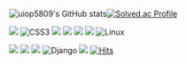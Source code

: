 <!--
**uiop5809/uiop5809** is a ✨ _special_ ✨ repository because its `README.md` (this file) appears on your GitHub profile.

Here are some ideas to get you started

- 🔭 I’m currently working on ...
- 🌱 I’m currently learning ...
- 👯 I’m looking to collaborate on ...
- 🤔 I’m looking for help with ...
- 💬 Ask me about ...
- 📫 How to reach me: ...
- 😄 Pronouns: ...
- ⚡ Fun fact: ....
-->
![uiop5809's GitHub stats](https://github-readme-stats.vercel.app/api?username=uiop5809&show_icons=true&theme=radical)[![Solved.ac Profile](http://mazassumnida.wtf/api/v2/generate_badge?boj=uiop5809)](https://solved.ac/uiop5809/)

<img src="https://img.shields.io/badge/html5-E34F26?style=for-the-badge&logo=html5&logoColor=white"> ![CSS3](https://img.shields.io/badge/css3-%231572B6.svg?style=for-the-badge&logo=css3&logoColor=white) <img src="https://img.shields.io/badge/sass-CC6699?style=for-the-badge&logo=sass&logoColor=white"> <img src="https://img.shields.io/badge/javascript-F7DF1E?style=for-the-badge&logo=javascript&logoColor=black"> <img src="https://img.shields.io/badge/react-61DAFB?style=for-the-badge&logo=react&logoColor=black"> <img src="https://img.shields.io/badge/bootstrap-7952B3?style=for-the-badge&logo=bootstrap&logoColor=white"> ![Linux](https://img.shields.io/badge/Linux-FCC624?style=for-the-badge&logo=linux&logoColor=black)

<img src="https://img.shields.io/badge/c-A8B9CC?style=for-the-badge&logo=c&logoColor=white"> <img src="https://img.shields.io/badge/c++-00599C?style=for-the-badge&logo=c%2B%2B&logoColor=white"> <img src="https://img.shields.io/badge/python-3776AB?style=for-the-badge&logo=python&logoColor=white"> ![Django](https://img.shields.io/badge/django-%23092E20.svg?style=for-the-badge&logo=django&logoColor=white) <img src="https://img.shields.io/badge/java-007396?style=for-the-badge&logo=java&logoColor=white">
[![Hits](https://hits.seeyoufarm.com/api/count/incr/badge.svg?url=https%3A%2F%2Fgithub.com%2Fuiop5809%2Fuiop5809.git&count_bg=%2379C83D&title_bg=%23555555&icon=&icon_color=%23E7E7E7&title=hits&edge_flat=false)](https://hits.seeyoufarm.com)
